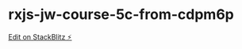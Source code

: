 # rxjs-jw-course-5c-from-cdpm6p

[Edit on StackBlitz ⚡️](https://stackblitz.com/edit/rxjs-jw-course-5c-from-cdpm6p)